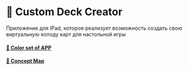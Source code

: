 # 🎲 Custom Deck Creator

Приложение для IPad, которое реализует возможность создать свою виртуальную колоду карт для настольной игры


#### [🎨 Color set of APP](https://colorhunt.co/palette/f0ece3dfd3c3c7b198596e79)

#### [🤔 Concept Map](https://miro.com/app/board/uXjVOwxZnQI=/)